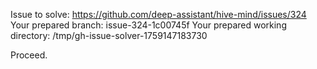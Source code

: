 Issue to solve: https://github.com/deep-assistant/hive-mind/issues/324
Your prepared branch: issue-324-1c00745f
Your prepared working directory: /tmp/gh-issue-solver-1759147183730

Proceed.